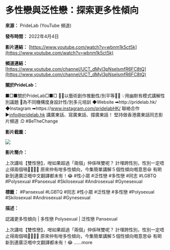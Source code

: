 # 多性戀與泛性戀：探索更多性傾向

**來源：** PrideLab (YouTube 頻道)

**發布時間：** 2022年4月4日

**影片連結：** [https://www.youtube.com/watch?v=wbnm1k5ct5k](https://www.youtube.com/watch?v=wbnm1k5ct5k)

**頻道連結：** [https://www.youtube.com/channel/UCT_dMyI3pNselsmfR6FC8tQ](https://www.youtube.com/channel/UCT_dMyI3pNselsmfR6FC8tQ)

**關於PrideLab：**

■□■關於PrideLab□■□ 🏳️‍🌈以藝術創作推動性/別平等🏳️‍⚧️ 💡用幽默有模式講解性別議題 📖為不同機構度身設計性/別多元培訓 ◆Website ➡︎http://pridelab.hk/ ◆Instagram ➡︎https://www.instagram.com/pridelabHK/ 聯絡合作▶info@pridelab.hk 講廣東話、寫廣東話、撐廣東話！ 堅持做香港廣東話同志影片頻道 :D #BeTheChange

**影片截圖：**

[![](https://yt3.ggpht.com/ytc/AIdro_npILlMSI26mWEe-VKZ4fMDVDONyKLTKxXE3_a87Vo_eA=s48-c-k-c0x00ffffff-no-rj)](/@PrideLabHK)

**影片簡介：**

上次講咗【雙性戀】，咁如果超過「兩個」仲係咪雙呢？ 計埋跨性別，性別一定唔止得兩個喎🏳️‍🌈🏳️‍⚧️ 原來仲有咁多性傾向，今集簡單講解５個性傾向嘅意思😆 有啲新到連廣泛嘅中文翻譯都未有！😂 #性小眾 #泛性戀 #多性戀 #同志 #LGBTQ #Polysexual #Pansexual #Skilosexual #Androsexual #Gynesexual

**標籤：** #Pansexual #LGBTQ #同志 #性小眾 #泛性戀 #多性戀 #Polysexual #Skilosexual #Androsexual #Gynesexual

**描述：**

認識更多性傾向 | 多性戀 Polysexual | 泛性戀 Pansexual

上次講咗【雙性戀】，咁如果超過「兩個」仲係咪雙呢？ 計埋跨性別，性別一定唔止得兩個喎🏳️‍🌈🏳️‍⚧️ 原來仲有咁多性傾向，今集簡單講解５個性傾向嘅意思😆 有啲新到連廣泛嘅中文翻譯都未有！😂 …...more
